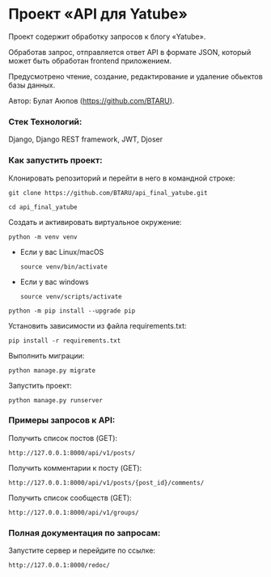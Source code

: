 # Проект «API для Yatube»
Проект содержит обработку запросов к блогу «Yatube».

Обработав запрос, отправляется ответ API в формате JSON, который может быть обработан frontend приложением.

Предусмотрено чтение, создание, редактирование и удаление обьектов базы данных.

Автор: Булат Аюпов (https://github.com/BTARU).

### Стек Технологий:

Django, Django REST framework, JWT, Djoser

### Как запустить проект:

Клонировать репозиторий и перейти в него в командной строке:

```
git clone https://github.com/BTARU/api_final_yatube.git
```

```
cd api_final_yatube
```

Cоздать и активировать виртуальное окружение:

```
python -m venv venv
```

* Если у вас Linux/macOS

    ```
    source venv/bin/activate
    ```

* Если у вас windows

    ```
    source venv/scripts/activate
    ```

```
python -m pip install --upgrade pip
```

Установить зависимости из файла requirements.txt:

```
pip install -r requirements.txt
```

Выполнить миграции:

```
python manage.py migrate
```

Запустить проект:

```
python manage.py runserver
```

### Примеры запросов к API:

Получить список постов (GET):

```
http://127.0.0.1:8000/api/v1/posts/
```

Получить комментарии к посту (GET):

```
http://127.0.0.1:8000/api/v1/posts/{post_id}/comments/
```

Получить список сообществ (GET):

```
http://127.0.0.1:8000/api/v1/groups/
```

### Полная документация по запросам:

Запустите сервер и перейдите по ссылке:

```
http://127.0.0.1:8000/redoc/
```
